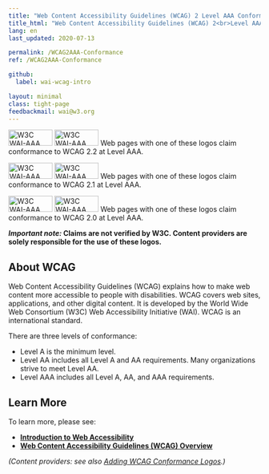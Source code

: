 ```yaml
---
title: "Web Content Accessibility Guidelines (WCAG) 2 Level AAA Conformance"
title_html: "Web Content Accessibility Guidelines (WCAG) 2<br>Level AAA Conformance"
lang: en
last_updated: 2020-07-13

permalink: /WCAG2AAA-Conformance
ref: /WCAG2AAA-Conformance

github:
  label: wai-wcag-intro

layout: minimal
class: tight-page
feedbackmail: wai@w3.org
---
```


  <p><img src="https://www.w3.org/WAI/WCAG22/wcag2.2AAA-blue.png" alt="W3C WAI-AAA WCAG 2.2" width="88" height="32"> <img src="https://www.w3.org/WAI/WCAG22/wcag2.2AAA.png" alt="W3C WAI-AAA WCAG 2.2" width="88" height="32"> Web pages with one of these logos claim conformance to WCAG 2.2 at Level AAA.</p>
  <p><img src="https://www.w3.org/WAI/wcag21/wcag2.1AAA-blue-v.png" alt="W3C WAI-AAA WCAG 2.1" width="88" height="32"> <img src="https://www.w3.org/WAI/wcag21/wcag2.1AAA-v.png" alt="W3C WAI-AAA WCAG 2.1" width="88" height="32"> Web pages with one of these logos claim conformance to WCAG 2.1 at Level AAA.</p>
  <p><img src="https://www.w3.org/WAI/wcag2AAA-blue.png" alt="W3C WAI-AAA WCAG 2.0" width="88" height="32"> <img src="https://www.w3.org/WAI/wcag2AAA.png" alt="W3C WAI-AAA WCAG 2.0" width="88" height="32"> Web pages with one of these logos claim conformance to WCAG 2.0 at Level AAA.</p>
  <p><strong><em>Important note:</em> Claims are not verified by W3C. Content providers are solely responsible for the use of these logos.</strong></p>
  <h2>About WCAG</h2>
  <p>Web Content Accessibility Guidelines (WCAG) explains how to make web content more accessible to people with disabilities. WCAG covers web sites, applications, and other digital content. It is developed by the World Wide Web Consortium (W3C) Web Accessibility Initiative (WAI). WCAG is an international standard.</p>
  <p>There are three levels of conformance:</p>
  <ul>
    <li>Level A is the minimum level.</li>
    <li>Level AA includes all Level A and AA requirements. Many organizations strive to meet Level AA.</li>
    <li>Level AAA includes all Level A, AA, and AAA requirements.</li>
  </ul>
  <h2>Learn More</h2>
  <p>To learn more, please see:</p>
  <ul>
    <li><strong><a href="https://www.w3.org/WAI/fundamentals/accessibility-intro/" rel="nofollow">Introduction to Web Accessibility</a></strong></li>
    <li><strong><a href="https://www.w3.org/WAI/standards-guidelines/wcag/" rel="nofollow">Web Content Accessibility Guidelines (WCAG) Overview</a></strong></li>
  </ul>
  <p><em>(Content providers: see also <a href="https://www.w3.org/WAI/standards-guidelines/wcag/conformance-logos" rel="nofollow">Adding WCAG Conformance Logos</a>.)</em></p>
 
